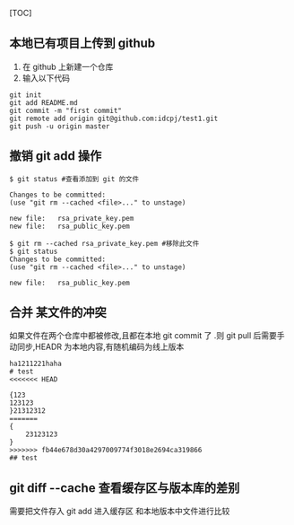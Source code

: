 [TOC]

## 本地已有项目上传到 github
1. 在 github 上新建一个仓库
2. 输入以下代码
```
git init
git add README.md
git commit -m "first commit"
git remote add origin git@github.com:idcpj/test1.git
git push -u origin master
```

## 撤销 git add 操作
```
$ git status #查看添加到 git 的文件

Changes to be committed:
(use "git rm --cached <file>..." to unstage)

new file:   rsa_private_key.pem
new file:   rsa_public_key.pem

$ git rm --cached rsa_private_key.pem #移除此文件
$ git status
Changes to be committed:
(use "git rm --cached <file>..." to unstage)

new file:   rsa_public_key.pem

```

## 合并 某文件的冲突
如果文件在两个仓库中都被修改,且都在本地 git commit 了 .则 git pull 后需要手动同步,HEADR 为本地内容,有随机编码为线上版本
```
ha1211221haha
# test
<<<<<<< HEAD

{123
123123
}21312312
=======
{
    23123123
}
>>>>>>> fb44e678d30a4297009774f3018e2694ca319866
## test

 ```

## git diff --cache 查看缓存区与版本库的差别
需要把文件存入 git add 进入缓存区 和本地版本中文件进行比较